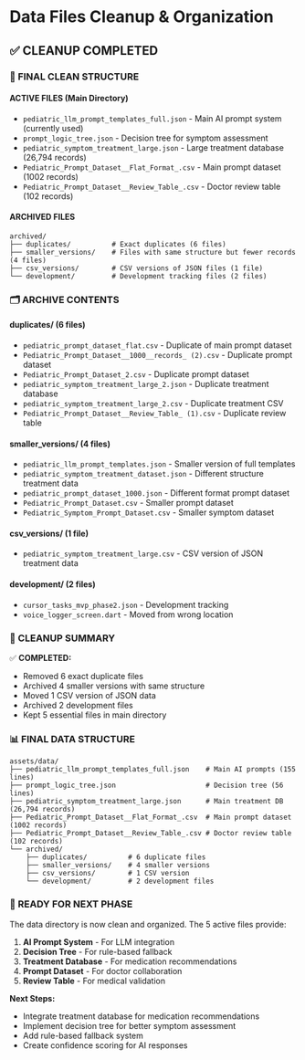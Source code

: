 # Data Files Cleanup & Organization

## ✅ CLEANUP COMPLETED

### 📁 FINAL CLEAN STRUCTURE

#### **ACTIVE FILES (Main Directory)**
- `pediatric_llm_prompt_templates_full.json` - Main AI prompt system (currently used)
- `prompt_logic_tree.json` - Decision tree for symptom assessment  
- `pediatric_symptom_treatment_large.json` - Large treatment database (26,794 records)
- `Pediatric_Prompt_Dataset__Flat_Format_.csv` - Main prompt dataset (1002 records)
- `Pediatric_Prompt_Dataset__Review_Table_.csv` - Doctor review table (102 records)

#### **ARCHIVED FILES**
```
archived/
├── duplicates/          # Exact duplicates (6 files)
├── smaller_versions/    # Files with same structure but fewer records (4 files)
├── csv_versions/        # CSV versions of JSON files (1 file)
└── development/         # Development tracking files (2 files)
```

### 🗂️ ARCHIVE CONTENTS

#### **duplicates/** (6 files)
- `pediatric_prompt_dataset_flat.csv` - Duplicate of main prompt dataset
- `Pediatric_Prompt_Dataset__1000__records_ (2).csv` - Duplicate prompt dataset
- `Pediatric_Prompt_Dataset_2.csv` - Duplicate prompt dataset
- `pediatric_symptom_treatment_large_2.json` - Duplicate treatment database
- `pediatric_symptom_treatment_large_2.csv` - Duplicate treatment CSV
- `Pediatric_Prompt_Dataset__Review_Table_ (1).csv` - Duplicate review table

#### **smaller_versions/** (4 files)
- `pediatric_llm_prompt_templates.json` - Smaller version of full templates
- `pediatric_symptom_treatment_dataset.json` - Different structure treatment data
- `pediatric_prompt_dataset_1000.json` - Different format prompt dataset
- `Pediatric_Prompt_Dataset.csv` - Smaller prompt dataset
- `Pediatric_Symptom_Prompt_Dataset.csv` - Smaller symptom dataset

#### **csv_versions/** (1 file)
- `pediatric_symptom_treatment_large.csv` - CSV version of JSON treatment data

#### **development/** (2 files)
- `cursor_tasks_mvp_phase2.json` - Development tracking
- `voice_logger_screen.dart` - Moved from wrong location

### 🎯 CLEANUP SUMMARY

✅ **COMPLETED:**
- Removed 6 exact duplicate files
- Archived 4 smaller versions with same structure
- Moved 1 CSV version of JSON data
- Archived 2 development files
- Kept 5 essential files in main directory

### 📊 FINAL DATA STRUCTURE

```
assets/data/
├── pediatric_llm_prompt_templates_full.json    # Main AI prompts (155 lines)
├── prompt_logic_tree.json                      # Decision tree (56 lines)
├── pediatric_symptom_treatment_large.json      # Main treatment DB (26,794 records)
├── Pediatric_Prompt_Dataset__Flat_Format_.csv  # Main prompt dataset (1002 records)
├── Pediatric_Prompt_Dataset__Review_Table_.csv # Doctor review table (102 records)
└── archived/
    ├── duplicates/          # 6 duplicate files
    ├── smaller_versions/    # 4 smaller versions
    ├── csv_versions/        # 1 CSV version
    └── development/         # 2 development files
```

### 🚀 READY FOR NEXT PHASE

The data directory is now clean and organized. The 5 active files provide:
1. **AI Prompt System** - For LLM integration
2. **Decision Tree** - For rule-based fallback
3. **Treatment Database** - For medication recommendations
4. **Prompt Dataset** - For doctor collaboration
5. **Review Table** - For medical validation

**Next Steps:**
- Integrate treatment database for medication recommendations
- Implement decision tree for better symptom assessment
- Add rule-based fallback system
- Create confidence scoring for AI responses 